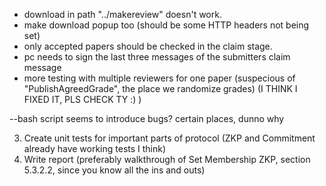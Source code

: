 - download in path "../makereview" doesn't work.
- make download popup too (should be some HTTP headers not being set)
- only accepted papers should be checked in the claim stage.
- pc needs to sign the last three messages of the submitters claim message
- more testing with multiple reviewers for one paper (suspecious of "PublishAgreedGrade", the place we randomize grades) (I THINK I FIXED IT, PLS CHECK TY :) )

--bash script seems to introduce bugs? certain places, dunno why

3. Create unit tests for important parts of protocol (ZKP and Commitment already have working tests I think) 
4. Write report (preferably walkthrough of Set Membership ZKP, section 5.3.2.2, since you know all the ins and outs)